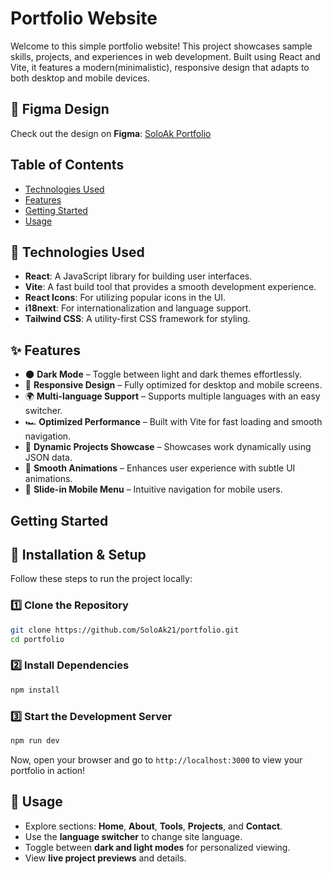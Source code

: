 # Portfolio Website

Welcome to this simple portfolio website! This project showcases sample skills, projects, and experiences in web development. Built using React and Vite, it features a modern(minimalistic), responsive design that adapts to both desktop and mobile devices.


## 🔗 Figma Design

Check out the design on **Figma**: [SoloAk Portfolio](https://www.figma.com/design/w3sxEeXrOMTYFNCCpwbXVj/SoloAk-Portfolio?node-id=0-1&t=KrmO0xNIRcY7q1dd-1)


## Table of Contents

- [Technologies Used](#technologies-used)
- [Features](#features)
- [Getting Started](#getting-started)
- [Usage](#usage)

## 🚀 Technologies Used

- **React**: A JavaScript library for building user interfaces.
- **Vite**: A fast build tool that provides a smooth development experience.
- **React Icons**: For utilizing popular icons in the UI.
- **i18next**: For internationalization and language support.
- **Tailwind CSS**: A utility-first CSS framework for styling.

## ✨ Features

- 🌑 **Dark Mode** – Toggle between light and dark themes effortlessly.
- 📱 **Responsive Design** – Fully optimized for desktop and mobile screens.
- 🌍 **Multi-language Support** – Supports multiple languages with an easy switcher.
- 🏎 **Optimized Performance** – Built with Vite for fast loading and smooth navigation.
- 📌 **Dynamic Projects Showcase** – Showcases work dynamically using JSON data.
- 📜 **Smooth Animations** – Enhances user experience with subtle UI animations.
- 📜 **Slide-in Mobile Menu** – Intuitive navigation for mobile users.

## Getting Started

## 🔧 Installation & Setup

Follow these steps to run the project locally:

### 1️⃣ Clone the Repository
```bash
git clone https://github.com/SoloAk21/portfolio.git
cd portfolio
```

### 2️⃣ Install Dependencies
```bash
npm install
```

### 3️⃣ Start the Development Server
```bash
npm run dev
```

Now, open your browser and go to `http://localhost:3000` to view your portfolio in action!

## 📖 Usage

- Explore sections: **Home**, **About**, **Tools**, **Projects**, and **Contact**.
- Use the **language switcher** to change site language.
- Toggle between **dark and light modes** for personalized viewing.
- View **live project previews** and details.
